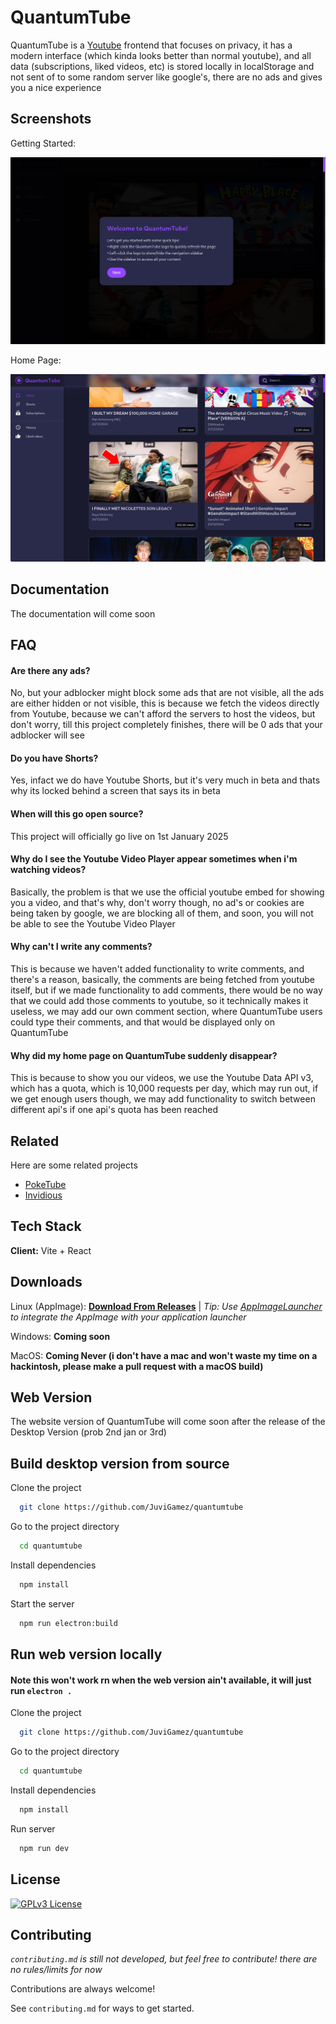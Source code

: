 
# QuantumTube

QuantumTube is a [Youtube](https://youtube.com) frontend that focuses on privacy, it has a modern interface (which kinda looks better than normal youtube), and all data (subscriptions, liked videos, etc) is stored locally in localStorage and not sent of to some random server like google's, there are no ads and gives you a nice experience


## Screenshots

Getting Started:

![Getting Started](https://raw.githubusercontent.com/JuviGamez/quantumtube/refs/heads/main/241231_18h45m38s_screenshot.png)

Home Page:

![Home Page](https://raw.githubusercontent.com/JuviGamez/quantumtube/refs/heads/main/241231_18h51m45s_screenshot.png)


## Documentation

The documentation will come soon

## FAQ

#### Are there any ads?

No, but your adblocker might block some ads that are not visible, all the ads are either hidden or not visible, this is because we fetch the videos directly from Youtube, because we can't afford the servers to host the videos, but don't worry, till this project completely finishes, there will be 0 ads that your adblocker will see

#### Do you have Shorts?

Yes, infact we do have Youtube Shorts, but it's very much in beta and thats why its locked behind a screen that says its in beta

#### When will this go open source?

This project will officially go live on 1st January 2025

#### Why do I see the Youtube Video Player appear sometimes when i'm watching videos?

Basically, the problem is that we use the official youtube embed for showing you a video, and that's why, don't worry though, no ad's or cookies are being taken by google, we are blocking all of them, and soon, you will not be able to see the Youtube Video Player

#### Why can't I write any comments?

This is because we haven't added functionality to write comments, and there's a reason, basically, the comments are being fetched from youtube itself, but if we made functionality to add comments, there would be no way that we could add those comments to youtube, so it technically makes it useless, we may add our own comment section, where QuantumTube users could type their comments, and that would be displayed only on QuantumTube

#### Why did my home page on QuantumTube suddenly disappear?

This is because to show you our videos, we use the Youtube Data API v3, which has a quota, which is 10,000 requests per day, which may run out, if we get enough users though, we may add functionality to switch between different api's if one api's quota has been reached
## Related

Here are some related projects

 - [PokeTube](https://poketube.fun/)
 - [Invidious](https://github.com/iv-org/invidious)


## Tech Stack

**Client:** Vite + React



## Downloads

Linux (AppImage): **[Download From Releases](https://github.com/JuviGamez/quantumtube/releases/tag/v1.0-beta)** | *Tip: Use [AppImageLauncher](https://github.com/TheAssassin/AppImageLauncher) to integrate the AppImage with your application launcher* 

Windows: **Coming soon** 

MacOS: **Coming Never (i don't have a mac and won't waste my time on a hackintosh, please make a pull request with a macOS build)**

## Web Version

The website version of QuantumTube will come soon after the release of the Desktop Version (prob 2nd jan or 3rd)
## Build desktop version from source

Clone the project

```bash
  git clone https://github.com/JuviGamez/quantumtube
```

Go to the project directory

```bash
  cd quantumtube
```

Install dependencies

```bash
  npm install
```

Start the server

```bash
  npm run electron:build
```
## Run web version locally

#### Note this won't work rn when the web version ain't available, it will just run `electron .`

Clone the project

```bash
  git clone https://github.com/JuviGamez/quantumtube
```

Go to the project directory

```bash
  cd quantumtube
```

Install dependencies

```bash
  npm install
```

Run server

```bash
  npm run dev
```
## License

[![GPLv3 License](https://img.shields.io/badge/License-GPL%20v3-yellow.svg)](https://www.gnu.org/licenses/gpl-3.0.en.html#license-text)



## Contributing

*`contributing.md` is still not developed, but feel free to contribute! there are no rules/limits for now*

Contributions are always welcome!

See `contributing.md` for ways to get started.

